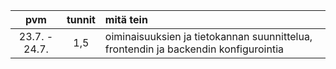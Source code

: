 | pvm | tunnit | mitä tein |
| :---: | :---: | :--- |
| 23.7. - 24.7. | 1,5 | oiminaisuuksien ja tietokannan suunnittelua, frontendin ja backendin konfigurointia |
